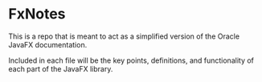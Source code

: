 # FxNotes

This is a repo that is meant to act as a simplified version of the Oracle JavaFX documentation.

Included in each file will be the key points, definitions, and functionality of each part of the JavaFX library.
